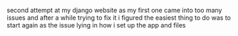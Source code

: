 second attempt at my django website as my first one came into too many issues and after a while trying to fix it i figured the easiest thing to do was to start again as the issue lying in how i set up the app and files 
